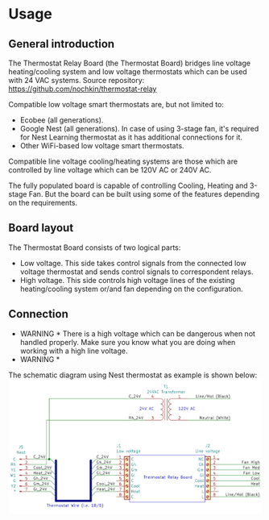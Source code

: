 # Usage

## General introduction
The Thermostat Relay Board (the Thermostat Board) bridges line voltage heating/cooling system and low voltage thermostats which can be used with 24 VAC systems.
Source repository: https://github.com/nochkin/thermostat-relay

Compatible low voltage smart thermostats are, but not limited to:
* Ecobee (all generations).
* Google Nest (all generations). In case of using 3-stage fan, it's required for Nest Learning thermostat as it has additional connections for it.
* Other WiFi-based low voltage smart thermostats.

Compatible line voltage cooling/heating systems are those which are controlled by line voltage which can be 120V AC or 240V AC.

The fully populated board is capable of controlling Cooling, Heating and 3-stage Fan. But the board can be built using some of the features depending on the requirements.

## Board layout
The Thermostat Board consists of two logical parts:
* Low voltage. This side takes control signals from the connected low voltage thermostat and sends control signals to correspondent relays.
* High voltage. This side controls high voltage lines of the existing heating/cooling system or/and fan depending on the configuration.

## Connection
* WARNING *
There is a high voltage which can be dangerous when not handled properly. Make sure you know what you are doing when working with a high line voltage.
* WARNING *

The schematic diagram using Nest thermostat as example is shown below:
![Connection diagram](../images/thermostat-relay5-connection.png)


